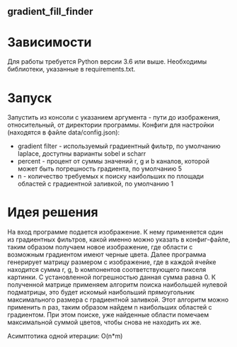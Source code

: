 ## gradient_fill_finder

# Зависимости

Для работы требуется Python версии 3.6 или выше. Необходимы библиотеки, указанные в requirements.txt.

# Запуск

Запустить из консоли с указанием аргумента - пути до изображения, относительный, от директории программы.
Конфиги для настройки (находятся в файле data/config.json): 
* gradient filter - используемый градиентный фильтр, по умолчанию laplace, доступны варианты sobel и scharr
* percent - процент от суммы значений r, g и b каналов, которой может быть погрешность градиента, по умолчанию 5
* n - количество требуемых к поиску наибольших по площади областей с градиентной заливкой, по умолчанию 1

# Идея решения

На вход программе подается изображение. К нему применяется один из градиентных фильтров, какой именно можно указать в конфиг-файле, таким образом получаем новое изображение, где области с возможным градиентом имеют черные цвета. Далее программа генерирует матрицу размером с изображение, где в каждой ячейке находится сумма r, g, b компонентов соответствующего пикселя картинки. С установленной погрешностью данная сумма равна 0. К полученной матрице применяем алгоритм поиска наибольшей нулевой подматрицы, это будет искомый наибольший прямоугольник максимального размера с градиентной заливкой. Этот алгоритм можно применить n раз, таким образом найдем n наибольших областей с градиентом. При этом поиске, уже найденные области помечаем максимальной суммой цветов, чтобы снова не находить их же.

Асимптотика одной итерации: O(n*m)
